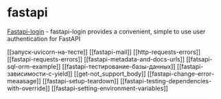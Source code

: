 # fastapi

[Fastapi-login](https://fastapi-login.readthedocs.io/) - fastapi-login provides a convenient, simple to use user authentication for FastAPI

[[запуск-uvicorn-на-тесте]]
[[fastapi-mail]]
[[http-requests-errors]]
[[fastapi-requests-errors]]
[[fastapi-metadata-and-docs-urls]]
[[fatsapi-sql-orm-example]]
[[fastapi-тестирование-базы-данных]]
[[fastapi-зависимости-с-yield]]
[[get-not_support_body]]
[[fastapi-change-error-meaasage]]
[[fastapi-setup-teardown]]
[[fastapi-testing-dependencies-with-override]]
[[fastapi-setting-environment-variables]]
